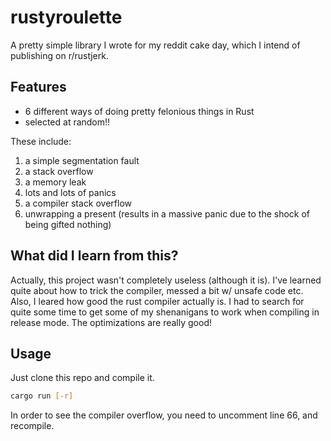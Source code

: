 # rustyroulette

A pretty simple library I wrote for my reddit cake day, which I intend of publishing on r/rustjerk.

## Features

- 6 different ways of doing pretty felonious things in Rust
- selected at random!!

These include:

1. a simple segmentation fault
2. a stack overflow
3. a memory leak
4. lots and lots of panics
5. a compiler stack overflow
6. unwrapping a present (results in a massive panic due to the shock of being gifted nothing)

## What did I learn from this?

Actually, this project wasn't completely useless (although it is).
I've learned quite about how to trick the compiler, messed a bit w/ unsafe code etc.
Also, I leared how good the rust compiler actually is. I had to search for quite some time to get some of my shenanigans to work when compiling in release mode.
The optimizations are really good!

## Usage

Just clone this repo and compile it.

```bash
cargo run [-r]
```

In order to see the compiler overflow, you need to uncomment line 66, and recompile.

